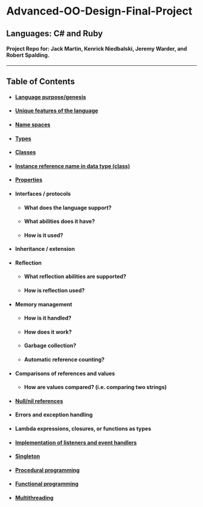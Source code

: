# Advanced-OO-Design-Final-Project

## Languages: C# and Ruby

#### Project Repo for: Jack Martin, Kenrick Niedbalski, Jeremy Warder, and Robert Spalding.
--------------------------------
## Table of Contents
* #### [Language purpose/genesis](https://github.com/jpm61704/Advanced-OO-Design-Final-Project/blob/master/LanguagePurpose.md)

* #### [Unique features of the language](https://github.com/jpm61704/Advanced-OO-Design-Final-Project/blob/master/UniqueFeatures.md)
* #### [Name spaces](https://github.com/jpm61704/Advanced-OO-Design-Final-Project/blob/master/NameSpaces.md)

* #### [Types](https://github.com/jpm61704/Advanced-OO-Design-Final-Project/blob/master/Types.md)

* #### [Classes](https://github.com/jpm61704/Advanced-OO-Design-Final-Project/blob/master/Classes.md)
* #### [Instance reference name in data type (class)](https://github.com/jpm61704/Advanced-OO-Design-Final-Project/blob/master/InstanceReference.md)
* #### [Properties](https://github.com/jpm61704/Advanced-OO-Design-Final-Project/blob/master/Properties.md)

* #### Interfaces / protocols
  * #### What does the language support?
  * #### What abilities does it have?
  * #### How is it used?
* #### Inheritance / extension
* #### Reflection
  * #### What reflection abilities are supported?
  * #### How is reflection used?
* #### Memory management
  * #### How is it handled?
  * #### How does it work?
  * #### Garbage collection?
  * #### Automatic reference counting?
* #### Comparisons of references and values
  * #### How are values compared? (i.e. comparing two strings)
* #### [Null/nil references](https://github.com/jpm61704/Advanced-OO-Design-Final-Project/blob/master/NullAndNilReferences.md)
* #### Errors and exception handling
* #### Lambda expressions, closures, or functions as types
* #### [Implementation of listeners and event handlers](https://github.com/jpm61704/Advanced-OO-Design-Final-Project/blob/master/ListenersAndEventHandlers.md)
* #### [Singleton](https://github.com/jpm61704/Advanced-OO-Design-Final-Project/blob/master/Singleton.md)
* #### [Procedural programming](https://github.com/jpm61704/Advanced-OO-Design-Final-Project/blob/master/ProceduralProgramming.md)
* #### [Functional programming](https://github.com/jpm61704/Advanced-OO-Design-Final-Project/blob/master/FunctionalProgramming.md)
* #### [Multithreading](https://github.com/jpm61704/Advanced-OO-Design-Final-Project/blob/master/MultiThreading.md)
